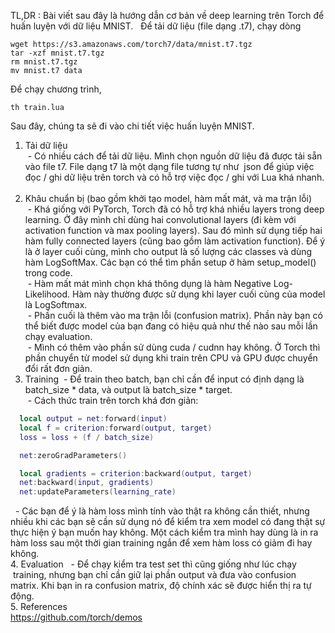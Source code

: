 TL,DR : Bài viết sau đây là hướng dẫn cơ bản về deep learning trên Torch để huấn luyện với dữ liệu MNIST.  
Để tải dữ liệu (file dạng .t7), chạy dòng 
```Shell
wget https://s3.amazonaws.com/torch7/data/mnist.t7.tgz
tar -xzf mnist.t7.tgz
rm mnist.t7.tgz
mv mnist.t7 data
```

Để chạy chương trình, 
```Shell
th train.lua
```
Sau đây, chúng ta sẽ đi vào chi tiết việc huấn luyện MNIST.  

1. Tải dữ liệu  
  - Có nhiều cách để tải dữ liệu. Mình chọn nguồn dữ liệu đã được tải sẵn vào file t7. File dạng t7 là một dạng file tương tự như 
  json để giúp việc đọc / ghi dữ liệu trên torch và có hỗ trợ việc đọc / ghi với Lua khá nhanh.   
  
2. Khâu chuẩn bị (bao gồm khởi tạo model, hàm mất mát, và ma trận lỗi)   
  - Khá giống với PyTorch, Torch đã có hỗ trợ khá nhiều layers trong deep learning. Ở đây mình chỉ dùng hai convolutional layers (đi kèm với activation function và max pooling layers). Sau đó mình sử dụng tiếp hai hàm fully connected layers (cũng bao gồm làm activation function). Để ý là ở layer cuối cùng, mình cho output là số lượng các classes và dùng hàm LogSoftMax. Các bạn có thể tìm phần setup ở hàm setup_model() trong code.   
  - Hàm mất mát mình chọn khá thông dụng là hàm Negative Log-Likelihood. Hàm này thường được sử dụng khi layer cuối cùng của model là LogSoftmax.  
  - Phần cuối là thêm vào ma trận lỗi (confusion matrix). Phần này bạn có thể biết được model của bạn đang có hiệu quả như thế nào sau mỗi lần chạy evaluation.   
  - Mình có thêm vào phần sử dùng cuda / cudnn hay không. Ở Torch thì phần chuyển từ model sử dụng khi train trên CPU và GPU được chuyển đổi rất đơn giản.   
3. Training
  - Để train theo batch, bạn chỉ cần để input có định dạng là batch_size * data, và output là batch_size * target.   
  - Cách thức train trên torch khá đơn giản:   
```Lua
  local output = net:forward(input)
  local f = criterion:forward(output, target)
  loss = loss + (f / batch_size)

  net:zeroGradParameters()

  local gradients = criterion:backward(output, target)
  net:backward(input, gradients)
  net:updateParameters(learning_rate)
```   
   - Các bạn để ý là hàm loss mình tính vào thật ra không cần thiết, nhưng nhiều khi các bạn sẽ cần sử dụng nó để kiểm tra xem model có đang thật sự thực hiện ý bạn muốn hay không. Một cách kiểm tra mình hay dùng là in ra hàm loss sau một thời gian training ngắn để xem hàm loss có giảm đi hay không.   
4. Evaluation
   - Để chạy kiểm tra test set thì cũng giống như lúc chạy  training, nhưng bạn chỉ cần giữ lại phần output và đưa vào confusion matrix. Khi bạn in ra confusion matrix, độ chính xác sẽ được hiển thị ra tự động.   
5. References   
https://github.com/torch/demos
